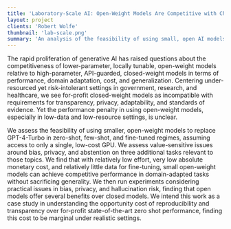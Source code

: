 ```yaml
---
title: 'Laboratory-Scale AI: Open-Weight Models Are Competitive with ChatGPT Even Under Low-Resource Conditions'
layout: project
clients: 'Robert Wolfe'
thumbnail: 'lab-scale.png'
summary: 'An analysis of the feasibility of using small, open AI models as opposed to large, closed models.'
---
```


The rapid proliferation of generative AI has raised questions about the competitiveness of lower-parameter, locally tunable, open-weight models relative to high-parameter, API-guarded, closed-weight models in terms of performance, domain adaptation, cost, and generalization. Centering under-resourced yet risk-intolerant settings in government, research, and healthcare, we see for-profit closed-weight models as incompatible with requirements for transparency, privacy, adaptability, and standards of evidence. Yet the performance penalty in using open-weight models, especially in low-data and low-resource settings, is unclear.

We assess the feasibility of using smaller, open-weight models to replace GPT-4-Turbo in zero-shot, few-shot, and fine-tuned regimes, assuming access to only a single, low-cost GPU. We assess value-sensitive issues around bias, privacy, and abstention on three additional tasks relevant to those topics. We find that with relatively low effort, very low absolute monetary cost, and relatively little data for fine-tuning, small open-weight models can achieve competitive performance in domain-adapted tasks without sacrificing generality. We then run experiments considering practical issues in bias, privacy, and hallucination risk, finding that open models offer several benefits over closed models. We intend this work as a case study in understanding the opportunity cost of reproducibility and transparency over for-profit state-of-the-art zero shot performance, finding this cost to be marginal under realistic settings.